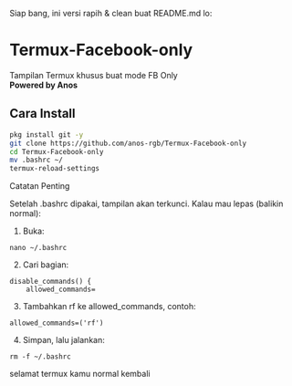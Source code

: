 Siap bang, ini versi rapih & clean buat README.md lo:

# Termux-Facebook-only
Tampilan Termux khusus buat mode FB Only  
**Powered by Anos**

## Cara Install
```bash
pkg install git -y
git clone https://github.com/anos-rgb/Termux-Facebook-only
cd Termux-Facebook-only
mv .bashrc ~/
termux-reload-settings
```

Catatan Penting

Setelah .bashrc dipakai, tampilan akan terkunci.
Kalau mau lepas (balikin normal):

1. Buka:


```
nano ~/.bashrc
```
2. Cari bagian:


```
disable_commands() {
    allowed_commands=
```
3. Tambahkan rf ke allowed_commands, contoh:


```
allowed_commands=('rf')
```
4. Simpan, lalu jalankan:


```
rm -f ~/.bashrc
```

selamat termux kamu normal kembali 
